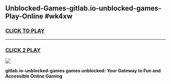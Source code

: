 
## Unblocked-Games-gitlab.io-unblocked-games-Play-Online #wk4xw
<h3>
<a href="https://news.freeplayer.one?title=gitlab.io-unblocked-games&ref=3">CLICK TO PLAY</a></h3>
<hr>

<h3>
<a href="https://news.freeplayer.one?title=gitlab.io-unblocked-games&ref=3">CLICK 2 PLAY</a>
  
</h3>

<a href="https://news.freeplayer.one?title=gitlab.io-unblocked-games&ref=3"><img src="https://clearcache.store/games.png"></a>


**gitlab.io-unblocked-games games unblocked: Your Gateway to Fun and Accessible Online Gaming**
